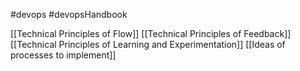 #devops
#devopsHandbook


[[Technical Principles of Flow]]
[[Technical Principles of Feedback]]
[[Technical Principles of Learning and Experimentation]]
[[Ideas of processes to implement]]


